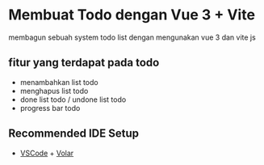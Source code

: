 # Membuat Todo dengan Vue 3 + Vite

membagun sebuah system todo list dengan mengunakan vue 3 dan vite js
## fitur yang terdapat pada todo
- menambahkan list todo
- menghapus list todo
- done list todo / undone list todo
- progress bar todo

## Recommended IDE Setup

- [VSCode](https://code.visualstudio.com/) + [Volar](https://marketplace.visualstudio.com/items?itemName=johnsoncodehk.volar)
